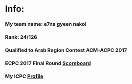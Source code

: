 # Info:
### My team name: e7na gyeen nakol
### Rank: 24/126
### Qualified to Arab Region Contest ACM-ACPC 2017
### ECPC 2017 Final Round [Scoreboard](https://icpc.baylor.edu/regionals/finder/ecpc-2017/standings)
### My ICPC [Profile](https://icpc.baylor.edu/ICPCID/T4AJWPTE8D4U)
